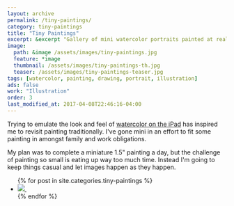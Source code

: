 ```yaml
---
layout: archive
permalink: /tiny-paintings/
category: tiny-paintings
title: "Tiny Paintings"
excerpt: &excerpt "Gallery of mini watercolor portraits painted at really small sizes."
image: 
  path: &image /assets/images/tiny-paintings.jpg
  feature: *image
  thumbnail: /assets/images/tiny-paintings-th.jpg
  teaser: /assets/images/tiny-paintings-teaser.jpg
tags: [watercolor, painting, drawing, portrait, illustration]
ads: false
work: "Illustration"
order: 3
last_modified_at: 2017-04-08T22:46:16-04:00
---
```


Trying to emulate the look and feel of [watercolor on the iPad](/paperfaces/) has inspired me to revisit painting traditionally. I've gone mini in an effort to fit some painting in amongst family and work obligations. 

My plan was to complete a miniature 1.5\" painting a day, but the challenge of painting so small is eating up way too much time. Instead I'm going to keep things casual and let images happen as they happen.

<ul class="gallery-thumbnails">
{% for post in site.categories.tiny-paintings %}
  <li>
    <a href="{{ post.url }}" title="{{ post.title }}">
      <noscript>
        <img src="{{ post.image.thumbnail }}">
      </noscript>
      <img class="lazyload fade-in" src="/assets/images/preload-150.png" data-src="{{ post.image.thumbnail }}" alt="">
    </a>
  </li>
{% endfor %}
</ul>

